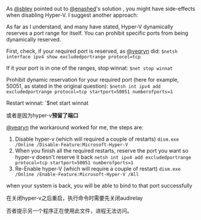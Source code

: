 As [@sbley](https://github.com/sbley) pointed out to [@enashed](https://github.com/enashed)'s solution , you might have side-effects when disabling Hyper-V. I suggest another approach:

As far as I understand, and many have stated, Hyper-V dynamically reserves a port range for itself. You can prohibit specific ports from being dynamically reserved.

First, check, if your required port is reserved, as [@veqryn](https://github.com/veqryn) did:
`$netsh interface ipv4 show excludedportrange protocol=tcp`

If it your port is in one of the ranges, stop winnat:
`$net stop winnat`

Prohibit dynamic reservation for your required port (here for example, 50051, as stated in the original question):
`$netsh int ipv4 add excludedportrange protocol=tcp startport=50051 numberofports=1`

Restart winnat:
`$net start winnat

或者是因为hyper-v**预留了端口**

[@veqryn](https://github.com/veqryn) the workaround worked for me, the steps are:

1. Disable hyper-v (which will required a couple of restarts)
   `dism.exe /Online /Disable-Feature:Microsoft-Hyper-V`
2. When you finish all the required restarts, reserve the port you want so hyper-v doesn't reserve it back
   `netsh int ipv4 add excludedportrange protocol=tcp startport=50051 numberofports=1`
3. Re-Enable hyper-V (which will require a couple of restart)
   `dism.exe /Online /Enable-Feature:Microsoft-Hyper-V /All`

when your system is back, you will be able to bind to that port successfully

在关闭hyper-v之后重启，执行命令时需要先关闭audirelay

否者提示另一个程序正在使用此文件，进程无法访问。